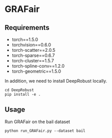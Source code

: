# GRAFair
## Requirements
- torch==1.5.0
- torchvision==0.6.0
- torch-scatter==2.0.5
- torch-sparse==0.6.7
- torch-cluster==1.5.7
- torch-spline-conv==1.2.0
- torch-geometric==1.5.0

In addition, we need to install DeepRobust locally.
```
cd DeepRobust
pip install -e .
```
## Usage
Run GRAFair on the bail dataset
```
python run_GRAFair.py --dataset bail
```
